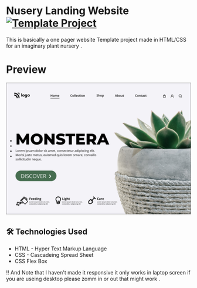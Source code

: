 # Nusery Landing Website [![Template Project](https://img.shields.io/badge/Template-Project-red)](http://www.gnu.org/licenses/a )   

This is basically a one pager website Template project made in HTML/CSS for an imaginary plant nursery .



# Preview
 ![Nursery website](photos/preview.png)

## 🛠 Technologies Used
  - HTML - Hyper Text Markup Language
  - CSS - Cascadeing Spread Sheet
  - CSS Flex Box
 
 
 !! And Note that I haven't made it responsive it only works in laptop screen if you are useing desktop please zomm in or out that might work .
 